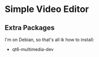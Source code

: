 # Simple Video Editor

## Extra Packages

I'm on Debian, so that's all ik how to install:

- qt6-multimedia-dev
